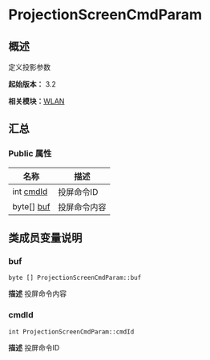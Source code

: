 # ProjectionScreenCmdParam


## 概述

定义投影参数

**起始版本：** 3.2

**相关模块：**[WLAN](_w_l_a_n_v11.md)


## 汇总


### Public 属性

| 名称 | 描述 | 
| -------- | -------- |
| int [cmdId](#cmdid) | 投屏命令ID  | 
| byte[] [buf](#buf) | 投屏命令内容  | 


## 类成员变量说明


### buf

```
byte [] ProjectionScreenCmdParam::buf
```
**描述**
投屏命令内容


### cmdId

```
int ProjectionScreenCmdParam::cmdId
```
**描述**
投屏命令ID
